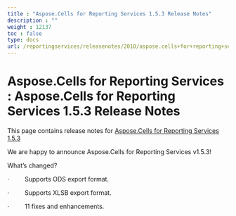 ```yaml
---
title : "Aspose.Cells for Reporting Services 1.5.3 Release Notes" 
description : "" 
weight : 12137 
toc : false
type: docs
url: /reportingservices/releasenotes/2010/aspose.cells+for+reporting+services+1.5.3+release+notes/
---
```


# Aspose.Cells for Reporting Services : Aspose.Cells for Reporting Services 1.5.3 Release Notes


This page contains release notes for [Aspose.Cells for Reporting Services 1.5.3](http://www.aspose.com/downloads/cells/reportingservices/new-releases/aspose.cells-for-reporting-services-1.5.3/)

We are happy to announce Aspose.Cells for Reporting Services v1.5.3!

What’s changed?

·         Supports ODS export format.

·         Supports XLSB export format.

·         11 fixes and enhancements.

